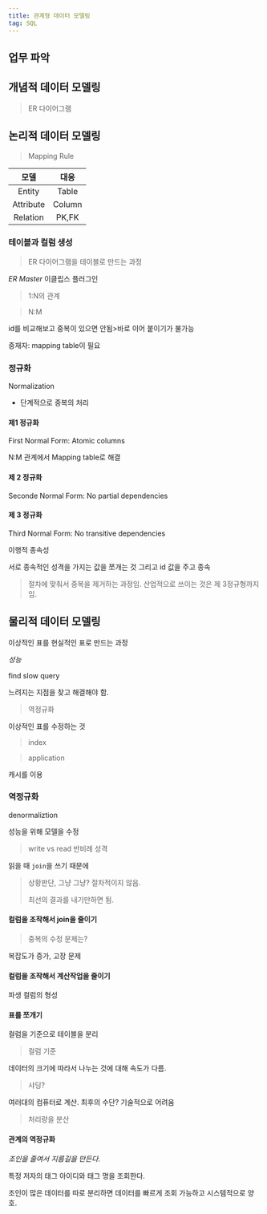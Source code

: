```yaml
---
title: 관계형 데이터 모델링
tag: SQL
---
```


## 업무 파악



## 개념적 데이터 모델링

> ER 다이어그램

## 논리적 데이터 모델링

> Mapping Rule

|   모델    |  대응  |
| :-------: | :----: |
|  Entity   | Table  |
| Attribute | Column |
| Relation  | PK,FK  |



### 테이블과 컬럼 생성

> ER 다이어그램을 테이블로 만드는 과정

_ER Master_ 이클립스 플러그인



> 1:N의 관계

> N:M

id를 비교해보고 중복이 있으면 안됨>바로 이어 붙이기가 불가능

중재자: mapping table이 필요



### 정규화

Normalization

+ 단계적으로 중복의 처리

#### 제1 정규화

First Normal Form: Atomic columns



N:M 관계에서 Mapping table로 해결

#### 제 2 정규화

Seconde Normal Form: No partial dependencies



#### 제 3 정규화

Third Normal Form: No transitive dependencies

이행적 종속성

서로 종속적인 성격을 가지는 값을 쪼개는 것
그리고 id 값을 주고 종속

> 절차에 맞춰서 중복을 제거하는 과정임.
> 산업적으로 쓰이는 것은 제 3정규형까지임.



## 물리적 데이터 모델링

이상적인 표를 현실적인 표로 만드는 과정 

_성능_

find slow query

느려지는 지점을 찾고 해결해야 함.

> 역정규화

이상적인 표를 수정하는 것



> index



> application

캐시를 이용

   

### 역정규화

denormaliztion

성능을 위해 모델을 수정

> write vs read 반비례 성격



읽을 때 `join`을 쓰기 때문에 

> 상황판단, 그냥 그냥? 절차적이지 않음.
>
> 최선의 결과를 내기만하면 됨.

#### 컬럼을 조작해서 join을 줄이기



> 중복의 수정 문제는?

복잡도가 증가, 고장 문제 

   

#### 컬럼을 조작해서 계산작업을 줄이기

파생 컬럼의 형성

#### 표를 쪼개기

컬럼을 기준으로 테이블을 분리

>  컬럼 기준

데이터의 크기에 따라서 나누는 것에 대해 속도가 다름.

> 샤딩?

여러대의 컴퓨터로 계산.
최후의 수단? 기술적으로 어려움

> 처리량을 분산

#### 관계의 역정규화

_조인을 줄여서 지름길을 만든다._

특정 저자의 태그 아이디와 태그 명을 조회한다.

조인이 많은 데이터를 따로 분리하면 데이터를 빠르게 조회 가능하고 시스템적으로 양호.


